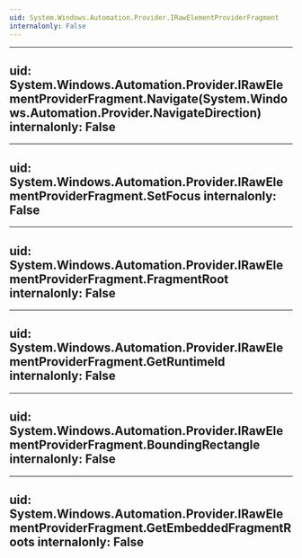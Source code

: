```yaml
---
uid: System.Windows.Automation.Provider.IRawElementProviderFragment
internalonly: False
---
```


---
uid: System.Windows.Automation.Provider.IRawElementProviderFragment.Navigate(System.Windows.Automation.Provider.NavigateDirection)
internalonly: False
---

---
uid: System.Windows.Automation.Provider.IRawElementProviderFragment.SetFocus
internalonly: False
---

---
uid: System.Windows.Automation.Provider.IRawElementProviderFragment.FragmentRoot
internalonly: False
---

---
uid: System.Windows.Automation.Provider.IRawElementProviderFragment.GetRuntimeId
internalonly: False
---

---
uid: System.Windows.Automation.Provider.IRawElementProviderFragment.BoundingRectangle
internalonly: False
---

---
uid: System.Windows.Automation.Provider.IRawElementProviderFragment.GetEmbeddedFragmentRoots
internalonly: False
---
